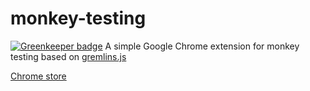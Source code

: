 # monkey-testing

[![Greenkeeper badge](https://badges.greenkeeper.io/olsh/monkey-testing.svg)](https://greenkeeper.io/)
A simple Google Chrome extension for monkey testing based on [gremlins.js](https://github.com/marmelab/gremlins.js)

[Chrome store](https://chrome.google.com/webstore/detail/monkey-testing/igjkbipmddlfgjmalgkfibifnknbcpak)